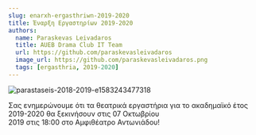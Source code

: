 ```yaml
---
slug: enarxh-ergasthriwn-2019-2020
title: Έναρξη Εργαστηρίων 2019-2020
authors:
  name: Paraskevas Leivadaros
  title: AUEB Drama Club IT Team
  url: https://github.com/paraskevasleivadaros
  image_url: https://github.com/paraskevasleivadaros.png
  tags: [ergasthria, 2019-2020]
---
```


![parastaseis-2018-2019-e1583243477318](https://github.com/theatrikiopa/theatrikiopa.eu/assets/16403754/528121dd-661b-4280-bd1a-144b4a7aa7d6)

Σας ενημερώνουμε ότι τα θεατρικά εργαστήρια για το ακαδημαϊκό έτος 2019-2020 θα ξεκινήσουν στις 07 Οκτωβρίου 2019 στις 18:00 στο Αμφιθέατρο Αντωνιάδου! 

